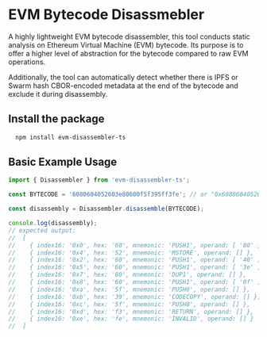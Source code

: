 # EVM Bytecode Disassmebler

A highly lightweight EVM bytecode disassembler, this tool conducts static analysis on Ethereum Virtual Machine (EVM) bytecode. Its purpose is to offer a higher level of abstraction for the bytecode compared to raw EVM operations.

Additionally, the tool can automatically detect whether there is IPFS or Swarm hash CBOR-encoded metadata at the end of the bytecode and exclude it during disassembly.

## Install the package

```bash
  npm install evm-disassembler-ts
```

## Basic Example Usage

```typescript
import { Disassembler } from 'evm-disassembler-ts';

const BYTECODE = '6080604052603e80600f5f395ff3fe'; // or "0x6080604052603e80600f5f395ff3fe";

const disassembly = Disassembler.disassemble(BYTECODE);

console.log(disassembly);
// expected output:
//  [
//    { index16: '0x0', hex: '60', mnemonic: 'PUSH1', operand: [ '80' ] },
//    { index16: '0x4', hex: '52', mnemonic: 'MSTORE', operand: [] },
//    { index16: '0x2', hex: '60', mnemonic: 'PUSH1', operand: [ '40' ] },
//    { index16: '0x5', hex: '60', mnemonic: 'PUSH1', operand: [ '3e' ] },
//    { index16: '0x7', hex: '80', mnemonic: 'DUP1', operand: [] },
//    { index16: '0x8', hex: '60', mnemonic: 'PUSH1', operand: [ '0f' ] },
//    { index16: '0xa', hex: '5f', mnemonic: 'PUSH0', operand: [] },
//    { index16: '0xb', hex: '39', mnemonic: 'CODECOPY', operand: [] },
//    { index16: '0xc', hex: '5f', mnemonic: 'PUSH0', operand: [] },
//    { index16: '0xd', hex: 'f3', mnemonic: 'RETURN', operand: [] },
//    { index16: '0xe', hex: 'fe', mnemonic: 'INVALID', operand: [] }
//  ]
```
